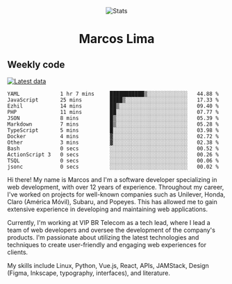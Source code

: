<div align="center">
  <img src="https://user-images.githubusercontent.com/958723/207206099-04913a11-e77d-4b52-a9d3-5d702839508b.png" alt="Stats" />
  <h1>Marcos Lima</h1>
</div>

## Weekly code

[![Latest data](https://github.com/skvggor/skvggor/actions/workflows/main.yml/badge.svg)](https://github.com/skvggor/skvggor/actions/workflows/main.yml)

<!--START_SECTION:waka-->

```text
YAML             1 hr 7 mins     ███████████▒░░░░░░░░░░░░░   44.88 %
JavaScript       25 mins         ████▒░░░░░░░░░░░░░░░░░░░░   17.33 %
Ezhil            14 mins         ██▒░░░░░░░░░░░░░░░░░░░░░░   09.40 %
PHP              11 mins         ██░░░░░░░░░░░░░░░░░░░░░░░   07.77 %
JSON             8 mins          █▒░░░░░░░░░░░░░░░░░░░░░░░   05.39 %
Markdown         7 mins          █▒░░░░░░░░░░░░░░░░░░░░░░░   05.28 %
TypeScript       5 mins          █░░░░░░░░░░░░░░░░░░░░░░░░   03.98 %
Docker           4 mins          ▓░░░░░░░░░░░░░░░░░░░░░░░░   02.72 %
Other            3 mins          ▓░░░░░░░░░░░░░░░░░░░░░░░░   02.38 %
Bash             0 secs          ░░░░░░░░░░░░░░░░░░░░░░░░░   00.52 %
ActionScript 3   0 secs          ░░░░░░░░░░░░░░░░░░░░░░░░░   00.26 %
TSQL             0 secs          ░░░░░░░░░░░░░░░░░░░░░░░░░   00.06 %
jsonc            0 secs          ░░░░░░░░░░░░░░░░░░░░░░░░░   00.02 %
```

<!--END_SECTION:waka-->

  <p>Hi there! My name is Marcos and I'm a software developer specializing in web development, with over 12 years of experience. Throughout my career, I've worked on projects for well-known companies such as Unilever, Honda, Claro (América Móvil), Subaru, and Popeyes. This has allowed me to gain extensive experience in developing and maintaining web applications.</p>
  
  <p>Currently, I'm working at VIP BR Telecom as a tech lead, where I lead a team of web developers and oversee the development of the company's products. I'm passionate about utilizing the latest technologies and techniques to create user-friendly and engaging web experiences for clients.</p>
  
  <p>My skills include Linux, Python, Vue.js, React, APIs, JAMStack, Design (Figma, Inkscape, typography, interfaces), and literature.</p>
<!-- </details> -->

<!-- <div align="center">
  <h2>🤖 Recent Code Activity</h2>
  <img width="500" src="https://github-readme-stats.vercel.app/api/wakatime?username=skvggor&hide_title=true&layout=compact&theme=transparent" alt="Wakatime Stats" />
</div>

<br>

<div align="center">
  <h2>📈 GitHub Stats</h2>
  <img width="500" src="https://github-readme-stats.vercel.app/api?username=skvggor&show_icons=true&theme=transparent&hide_title=true&count_private=true" alt="GitHub Stats" />
</div>
 -->
